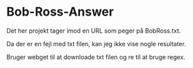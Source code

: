 # Bob-Ross-Answer

Det her projekt tager imod en URL som peger på BobRoss.txt.

Da der er en fejl med txt filen, kan jeg ikke vise nogle resultater.

Bruger webget til at downloade txt filen og re til at bruge regex.



